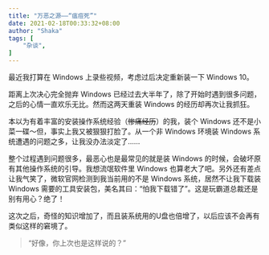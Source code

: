 ```yaml
---
title: "万恶之源——“瘟痘死”"
date: 2021-02-18T00:33:32+08:00
author: "Shaka"
tags: [
    "杂谈",
]
---
```


最近我打算在 Windows 上录些视频，考虑过后决定重新装一下 Windows 10。

距离上次决心完全抛弃 Windows 已经过去大半年了，除了开始时遇到很多问题，之后的心情一直欢乐无比。然而这两天重装 Windows 的经历却再次让我抓狂。

本以为有着丰富的安装操作系统经验（~~惨痛经历~~）的我，装个 Windows 还不是小菜一碟～但，事实上我又被狠狠打脸了。从一个非 Windows 环境装 Windows 系统遭遇的问题之多，让我没办法淡定了……

整个过程遇到问题很多，最恶心也是最常见的就是装 Windows 的时候，会破坏原有其他操作系统的引导。我想流氓软件里 Windows 也算老大了吧。另外还有差点让我气笑了，微软官网检测到我当前用的不是 Windows 系统，居然不让我下载装 Windows 需要的工具安装包，美名其曰：“怕我下载错了”。这是玩霸道总裁还是别有用心？绝了！

这次之后，奇怪的知识增加了，而且装系统用的U盘也倍增了，以后应该不会再有类似这样的窘境了。  

> “好像，你上次也是这样说的？”
